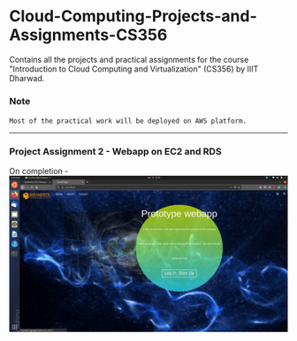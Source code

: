 # Cloud-Computing-Projects-and-Assignments-CS356
Contains all the projects and practical assignments for the course "Introduction to Cloud Computing and Virtualization" (CS356) by IIIT Dharwad.

### Note
`Most of the practical work will be deployed on AWS platform.`

- - -

### Project Assignment 2 - Webapp on EC2 and RDS

On completion - 
![home page](https://github.com/vedant-jad99/Cloud-Computing-Projects-and-Assignments-CS356/blob/main/Project%20Assignment-2/webapp%20pictures/Screenshot%20from%202021-04-16%2012-34-47.png)
